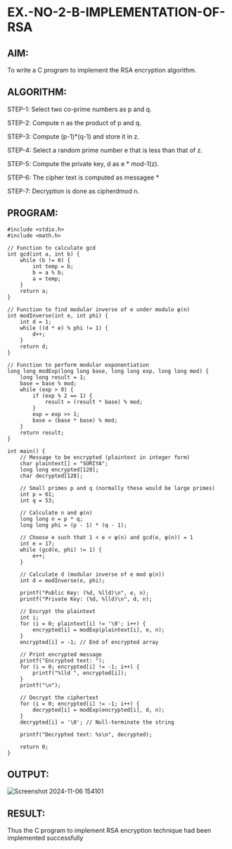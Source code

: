 # EX.-NO-2-B-IMPLEMENTATION-OF-RSA

## AIM:
  To write a C program to implement the RSA encryption algorithm.
  
## ALGORITHM:

  STEP-1: Select two co-prime numbers as p and q.
  
  STEP-2: Compute n as the product of p and q.
  
  STEP-3: Compute (p-1)*(q-1) and store it in z.
  
  STEP-4: Select a random prime number e that is less than that of z.
  
  STEP-5: Compute the private key, d as e * mod-1(z).
  
  STEP-6: The cipher text is computed as messagee *
  
  STEP-7: Decryption is done as cipherdmod n.
  
  
## PROGRAM: 
```
#include <stdio.h>
#include <math.h>

// Function to calculate gcd
int gcd(int a, int b) {
    while (b != 0) {
        int temp = b;
        b = a % b;
        a = temp;
    }
    return a;
}

// Function to find modular inverse of e under modulo φ(n)
int modInverse(int e, int phi) {
    int d = 1;
    while ((d * e) % phi != 1) {
        d++;
    }
    return d;
}

// Function to perform modular exponentiation
long long modExp(long long base, long long exp, long long mod) {
    long long result = 1;
    base = base % mod;
    while (exp > 0) {
        if (exp % 2 == 1) {
            result = (result * base) % mod;
        }
        exp = exp >> 1;
        base = (base * base) % mod;
    }
    return result;
}

int main() {
    // Message to be encrypted (plaintext in integer form)
    char plaintext[] = "SURIYA";
    long long encrypted[128];
    char decrypted[128];

    // Small primes p and q (normally these would be large primes)
    int p = 61;
    int q = 53;

    // Calculate n and φ(n)
    long long n = p * q;
    long long phi = (p - 1) * (q - 1);

    // Choose e such that 1 < e < φ(n) and gcd(e, φ(n)) = 1
    int e = 17;
    while (gcd(e, phi) != 1) {
        e++;
    }

    // Calculate d (modular inverse of e mod φ(n))
    int d = modInverse(e, phi);

    printf("Public Key: (%d, %lld)\n", e, n);
    printf("Private Key: (%d, %lld)\n", d, n);

    // Encrypt the plaintext
    int i;
    for (i = 0; plaintext[i] != '\0'; i++) {
        encrypted[i] = modExp(plaintext[i], e, n);
    }
    encrypted[i] = -1; // End of encrypted array

    // Print encrypted message
    printf("Encrypted text: ");
    for (i = 0; encrypted[i] != -1; i++) {
        printf("%lld ", encrypted[i]);
    }
    printf("\n");

    // Decrypt the ciphertext
    for (i = 0; encrypted[i] != -1; i++) {
        decrypted[i] = modExp(encrypted[i], d, n);
    }
    decrypted[i] = '\0'; // Null-terminate the string

    printf("Decrypted text: %s\n", decrypted);

    return 0;
}

```

## OUTPUT:
 ![Screenshot 2024-11-06 154101](https://github.com/user-attachments/assets/d69b1e52-cf8a-4967-b82d-2235262bf21d)






## RESULT:
  Thus the C program to implement RSA encryption technique had been implemented successfully
